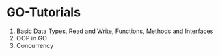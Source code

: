 # GO-Tutorials

1. Basic Data Types, Read and Write, Functions, Methods and Interfaces
2. OOP in GO
3. Concurrency
